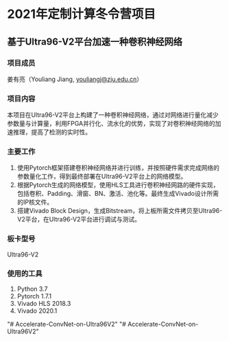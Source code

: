 # 2021年定制计算冬令营项目 #
## 基于Ultra96-V2平台加速一种卷积神经网络 ##
### 项目成员 ###
姜有亮（Youliang Jiang, youliangj@zju.edu.cn）
### 项目内容 ###
本项目在Ultra96-V2平台上构建了一种卷积神经网络，通过对网络进行量化减少参数量与计算量，利用FPGA并行化、流水化的优势，实现了对卷积神经网络的加速推理，提高了检测的实时性。
### 主要工作 ###
1. 使用Pytorch框架搭建卷积神经网络并进行训练，并按照硬件需求完成网络的参数量化工作，得到最终部署在Ultra96-V2平台上的网络模型。
1. 根据Pytorch生成的网络模型，使用HLS工具进行卷积神经网路的硬件实现，包括卷积、Padding、滑窗、BN、激活、池化等。最终生成Vivado设计所需的IP核文件。
1. 搭建Vivado Block Design，生成Bitstream，将上板所需文件拷贝至Ultra96-V2平台，在Ultra96-V2平台进行调试与测试。
### 板卡型号 ###
Ultra96-V2
### 使用的工具 ###
1. Python 3.7
1. Pytorch 1.7.1
1. Vivado HLS 2018.3
1. Vivado 2020.1

"# Accelerate-ConvNet-on-Ultra96V2" 
"# Accelerate-ConvNet-on-Ultra96V2" 

